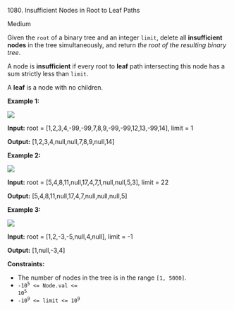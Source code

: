 1080\. Insufficient Nodes in Root to Leaf Paths

Medium

Given the `root` of a binary tree and an integer `limit`, delete all **insufficient nodes** in the tree simultaneously, and return _the root of the resulting binary tree_.

A node is **insufficient** if every root to **leaf** path intersecting this node has a sum strictly less than `limit`.

A **leaf** is a node with no children.

**Example 1:**

![](https://leetcode-in-java.github.io/src/main/java/g1001_1100/s1080_insufficient_nodes_in_root_to_leaf_paths/insufficient-11.png)

**Input:** root = [1,2,3,4,-99,-99,7,8,9,-99,-99,12,13,-99,14], limit = 1

**Output:** [1,2,3,4,null,null,7,8,9,null,14]

**Example 2:**

![](https://leetcode-in-java.github.io/src/main/java/g1001_1100/s1080_insufficient_nodes_in_root_to_leaf_paths/insufficient-3.png)

**Input:** root = [5,4,8,11,null,17,4,7,1,null,null,5,3], limit = 22

**Output:** [5,4,8,11,null,17,4,7,null,null,null,5]

**Example 3:**

![](https://leetcode-in-java.github.io/src/main/java/g1001_1100/s1080_insufficient_nodes_in_root_to_leaf_paths/screen-shot-2019-06-11-at-83301-pm.png)

**Input:** root = [1,2,-3,-5,null,4,null], limit = -1

**Output:** [1,null,-3,4]

**Constraints:**

*   The number of nodes in the tree is in the range `[1, 5000]`.
*   <code>-10<sup>5</sup> <= Node.val <= 10<sup>5</sup></code>
*   <code>-10<sup>9</sup> <= limit <= 10<sup>9</sup></code>